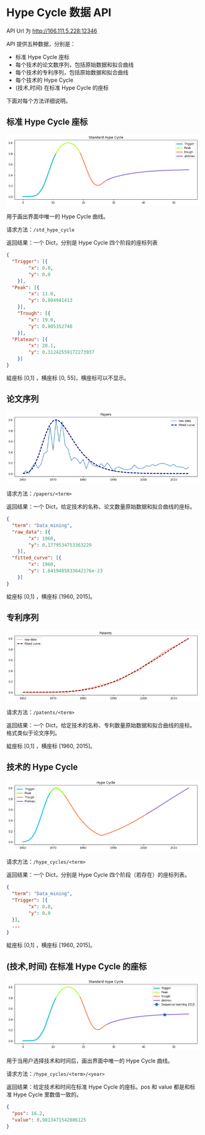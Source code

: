 # Hype Cycle 数据 API

API Url 为 http://166.111.5.228:12346

API 提供五种数据，分别是：

- 标准 Hype Cycle 座标
- 每个技术的论文数序列，包括原始数据和拟合曲线
- 每个技术的专利序列，包括原始数据和拟合曲线
- 每个技术的 Hype Cycle
- (技术,时间) 在标准 Hype Cycle 的座标

下面对每个方法详细说明。



## 标准 Hype Cycle 座标

![std_hype_cycle](./images/std_hype_cycle.png)

用于画出界面中唯一的 Hype Cycle 曲线。

请求方法：`/std_hype_cycle`

返回结果：一个 Dict，分别是 Hype Cycle 四个阶段的座标列表

```json
{
  "Trigger": [{
		"x": 0.0, 
		"y": 0.0
	}],
  "Peak": [{
		"x": 11.0, 
		"y": 0.804941413
	}],
	"Trough": [{
		"x": 19.0, 
		"y": 0.805352748
	}],
  "Plateau": [{
		"x": 28.1, 
		"y": 0.31242559172273937
	}]
}
```

緃座标 [0,1] ，横座标 [0, 55]，横座标可以不显示。



## 论文序列

![papers](./images/papers.png)

请求方法：`/papers/<term>`

返回结果：一个 Dict，给定技术的名称、论文数量原始数据和拟合曲线的座标。

```json
{
  "term": "Data_mining",
  "raw_data": [{
		"x": 1960, 
		"y": 0.1779534753363229
	}], 
  "fitted_curve": [{
		"x": 1960, 
		"y": 1.6419485833642176e-23
	}]
}
```

緃座标 [0,1] ，横座标 [1960, 2015]。



## 专利序列

![patents](./images/patents.png)

请求方法：`/patents/<term>`

返回结果：一个 Dict，给定技术的名称、专利数量原始数据和拟合曲线的座标。格式类似于论文序列。

緃座标 [0,1] ，横座标 [1960, 2015]。



## 技术的 Hype Cycle

![hype_cycle](./images/hype_cycle.png)

请求方法：`/hype_cycles/<term>`

返回结果：一个 Dict，分别是 Hype Cycle 四个阶段（若存在）的座标列表。

```json
{
  "term": "Data_mining",
  "Trigger": [{
		"x": 0.0, 
		"y": 0.0
  }],
  ...
}
```

緃座标 [0,1] ，横座标 [1960, 2015]。



## (技术,时间) 在标准 Hype Cycle 的座标

![position](./images/position.png)

用于当用户选择技术和时间后，画出界面中唯一的 Hype Cycle 曲线。

请求方法：`/hype_cycles/<term>/<year>`

返回结果：给定技术和时间在标准 Hype Cycle 的座标。pos 和 value 都是和标准 Hype Cycle 里数值一致的。

```json
{
  "pos": 16.2, 
  "value": 0.9813471542086125
}
```

